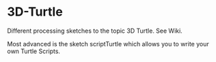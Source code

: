 # 3D-Turtle

Different processing sketches to the topic 3D Turtle. See Wiki. 

Most advanced is the sketch scriptTurtle which allows you to write your own Turtle Scripts. 


